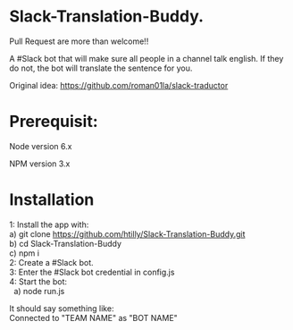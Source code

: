 # Slack-Translation-Buddy. 

Pull Request are more than welcome!!  

A #Slack bot that will make sure all people in a channel talk english. If they do not, the bot will translate the sentence for you.

Original idea:
https://github.com/roman01la/slack-traductor

# Prerequisit:

Node version 6.x    

NPM version 3.x  

# Installation

1: Install the app with:  
    a) git clone https://github.com/htilly/Slack-Translation-Buddy.git   
    b) cd Slack-Translation-Buddy  
    c) npm i  
2: Create a #Slack bot.  
3: Enter the #Slack bot credential in config.js  
4: Start the bot:  
    a) node run.js  
 
It should say something like:  
Connected to "TEAM NAME" as "BOT NAME"  
    
